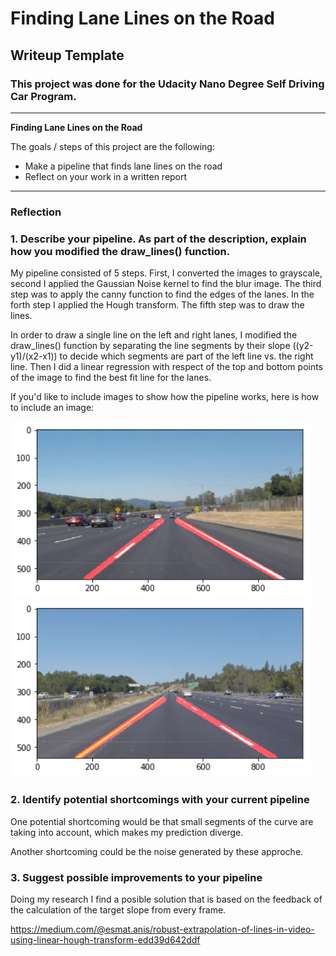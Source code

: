 # **Finding Lane Lines on the Road** 

## Writeup Template

### This project was done for the Udacity Nano Degree Self Driving Car Program.

---

**Finding Lane Lines on the Road**

The goals / steps of this project are the following:
* Make a pipeline that finds lane lines on the road
* Reflect on your work in a written report




---

### Reflection

### 1. Describe your pipeline. As part of the description, explain how you modified the draw_lines() function.

My pipeline consisted of 5 steps. First, I converted the images to grayscale, second I applied the Gaussian Noise kernel to find the blur image. The third step was to apply the canny function to find the edges of the lanes. In the forth step I applied the Hough transform. The fifth step was to draw the lines. 

In order to draw a single line on the left and right lanes, I modified the draw_lines() function by separating the line segments by their slope ((y2-y1)/(x2-x1)) to decide which segments are part of the left line vs. the right line. Then I did a linear regression with respect of the top and bottom points of the image to find the best fit line for the lanes.

If you'd like to include images to show how the pipeline works, here is how to include an image: 

<img src="Withline right.png" width="480" alt="Combined Image" />

<img src="YellowLine.png" width="480" alt="Combined Image" />

### 2. Identify potential shortcomings with your current pipeline


One potential shortcoming would be that small segments of the curve are taking into account, which makes my prediction diverge. 

Another shortcoming could be the noise generated by these approche. 


### 3. Suggest possible improvements to your pipeline

Doing my research I find a posible solution that is based on the feedback of the calculation of the target slope from every frame.

https://medium.com/@esmat.anis/robust-extrapolation-of-lines-in-video-using-linear-hough-transform-edd39d642ddf

